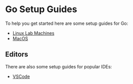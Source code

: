 # Go Setup Guides

To help you get started here are some setup guides for Go:

- [Linux Lab Machines](lab-machines.md)
- [MacOS](mac.md)


## Editors

There are also some setup guides for popular IDEs:

- [VSCode](editors/vscode.md)
